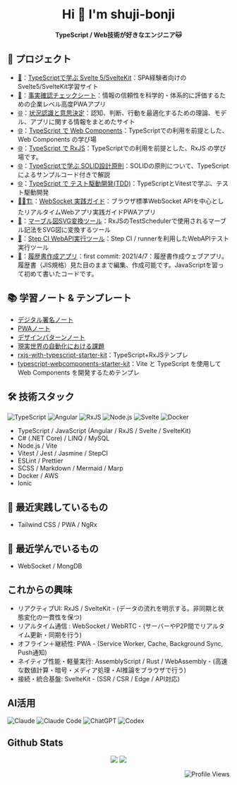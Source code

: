 <h1 align="center">Hi 👋 I'm shuji-bonji</h1>
<p align="center"><b>TypeScript / Web技術が好きなエンジニア🐱</b></p>

## 🚀 プロジェクト

- [👷](https://shuji-bonji.github.io/Svelte-and-SvelteKit-with-TypeScript/)：[TypeScriptで学ぶ Svelte 5/SvelteKit](https://github.com/shuji-bonji/Svelte-and-SvelteKit-with-TypeScript)：SPA経験者向けのSvelte5/SvelteKit学習サイト
- [📱](https://fact-checklist.vercel.app/)：[事実確認チェックシート](https://github.com/shuji-bonji/fact-checklist)：情報の信頼性を科学的・体系的に評価するための企業レベル高度PWAアプリ
- [🌐](https://shuji-bonji.github.io/Situational-Awareness-and-Decision-Making/)：[状況認識と意思決定](https://github.com/shuji-bonji/Situational-Awareness-and-Decision-Making)：認知、判断、行動を最適化するための理論、モデル、アプリに関する情報をまとめたサイト
- [🌐](https://shuji-bonji.github.io/WebComponents-with-TypeScript/)：[TypeScript で Web Components](https://github.com/shuji-bonji/WebComponents-with-TypeScript)：TypeScriptでの利用を前提とした、Web Components の学び場
- [🌐](https://shuji-bonji.github.io/RxJS-with-TypeScript/)：[TypeScript で RxJS](https://github.com/shuji-bonji/RxJS-with-TypeScript)：TypeScriptでの利用を前提とした、RxJS の学び場です。
- [🌐](https://shuji-bonji.github.io/Notes-on-SOLID-Principle/)：[TypeScriptで学ぶ SOLID設計原則](https://github.com/shuji-bonji/Notes-on-SOLID-Principle)：SOLIDの原則について、TypeScriptによるサンプルコード付きで解説 
- [🌐](https://shuji-bonji.github.io/Notes-on-Test-Driven-Development/)：[TypeScript で テスト駆動開発(TDD)](https://github.com/shuji-bonji/Notes-on-Test-Driven-Development)：TypeScriptとVitestで学ぶ、テスト駆動開発
- [👷🚧🏗️](https://shuji-bonji.github.io/websocket-practical-guide/)：[WebSocket 実践ガイド](https://github.com/shuji-bonji/websocket-practical-guide)：ブラウザ標準WebSocket APIを中心としたリアルタイムWebアプリ実践ガイドPWAアプリ
- [🔧](https://shuji-bonji.github.io/marble-to-svg/)：[マーブル図SVG変換ツール](https://github.com/shuji-bonji/marble-to-svg)：RxJSのTestSchedulerで使用されるマーブル記法をSVG図に変換するツール
- [🧪](https://github.com/shuji-bonji/WebAPI-Test-Execution-Tool-using-Step-CI-runner)：[Step CI WebAPI実行ツール](https://github.com/shuji-bonji/WebAPI-Test-Execution-Tool-using-Step-CI-runner)：Step CI / runnerを利用したWebAPIテスト実行ツール
- [📝](https://shuji-bonji.github.io/resume_editting/)：[履歴書作成アプリ](https://github.com/shuji-bonji/resume_editting)：first commit: 2021/4/7：履歴書作成ウェブアプリ。履歴書（JIS規格）見た目のままで編集、作成可能です。JavaScriptを習って初めて書いたコードです。


## 📚 学習ノート & テンプレート

- [デジタル署名ノート](https://github.com/shuji-bonji/Notes-about-Digital-Signatures-and-Timestamps)
- [PWAノート](https://github.com/shuji-bonji/Notes-on-PWA)
- [デザインパターンノート](https://github.com/shuji-bonji/Notes-about-Design-Patterns)
- [現実世界の自動化における課題](https://github.com/shuji-bonji/Real-World-Automation-Challenges)
- [rxjs-with-typescript-starter-kit](https://github.com/shuji-bonji/rxjs-with-typescript-starter-kit)：TypeScript+RxJSテンプレ
- [typescript-webcomponents-starter-kit](https://github.com/shuji-bonji/typescript-webcomponents-starter-kit)：Vite と TypeScript を使用して Web Components を開発するためテンプレ


## 🛠 技術スタック

![TypeScript](https://img.shields.io/badge/-TypeScript-3178c6?logo=typescript&logoColor=fff)
![Angular](https://img.shields.io/badge/-Angular-DD0031?logo=angular&logoColor=white)
![RxJS](https://img.shields.io/badge/-RxJS-B7178C?logo=reactivex&logoColor=fff)
![Node.js](https://img.shields.io/badge/-Node.js-339933?logo=node.js&logoColor=fff)
![Svelte](https://img.shields.io/badge/-Svelte-orange?logo=svelte&logoColor=fff)
![Docker](https://img.shields.io/badge/-Docker-2496ED?logo=docker&logoColor=fff)

- TypeScript / JavaScript (Angular / RxJS / Svelte / SvelteKit)
- C# (.NET Core) / LINQ / MySQL
- Node.js / Vite
- Vitest / Jest / Jasmine / StepCI
- ESLint / Prettier
- SCSS / Markdown / Mermaid / Marp
- Docker / AWS
- Ionic

## 🧪 最近実践しているもの

- Tailwind CSS / PWA / NgRx


## 🧪 最近学んでいるもの

- WebSocket / MongDB

## これからの興味

- リアクティブUI: RxJS / SvelteKit - (データの流れを明示する。非同期と状態変化の一貫性を保つ)
- リアルタイム通信	: WebSocket / WebRTC - (サーバーやP2P間でリアルタイム更新・同期を行う)
- オフライン＋継続性: PWA - (Service Worker, Cache, Background Sync, Push通知)
- ネイティブ性能・軽量実行: AssemblyScript / Rust / WebAssembly	 - (高速な数値計算・暗号・メディア処理・AI推論をブラウザで行う)
- 接続・統合基盤: SvelteKit  - (SSR / CSR / Edge / API対応)

## AI活用
![Claude](https://img.shields.io/badge/-Claude-6B5B95?logoColor=fff)
![Claude Code](https://img.shields.io/badge/-Claude_Code-6B5B95?logoColor=fff)
![ChatGPT](https://img.shields.io/badge/-ChatGPT-74aa9c?logo=openai&logoColor=fff)
![Codex](https://img.shields.io/badge/-Codex-412991?logo=openai&logoColor=fff)

## Github Stats

<div align="center"> 
  <picture >
    <source
      srcset="https://github-readme-stats.vercel.app/api?username=shuji-bonji&theme=dark#gh-dark-mode-only&show_icons=true"
      media="(prefers-color-scheme: dark)"
    />
    <source
      srcset="https://github-readme-stats.vercel.app/api?username=shuji-bonji&show_icons=true"
      media="(prefers-color-scheme: light), (prefers-color-scheme: no-preference)"
    />
    <img src="https://github-readme-stats.vercel.app/api?username=shuji-bonji&show_icons=true" />
  </picture>
  <picture>
    <source
      srcset="https://github-readme-stats.vercel.app/api/top-langs/?username=shuji-bonji&layout=compact&theme=dark"
      media="(prefers-color-scheme: dark)"
    />
    <source
      srcset="https://github-readme-stats.vercel.app/api/top-langs/?username=shuji-bonji&layout=compact"
      media="(prefers-color-scheme: light), (prefers-color-scheme: no-preference)"
    />
    <img src="https://github-readme-stats.vercel.app/api?username=anuraghazra&show_icons=true" />
  </picture>

</div>


<p align="right">
  <img src="https://komarev.com/ghpvc/?username=shuji-bonji" alt="Profile Views" />
</p>

